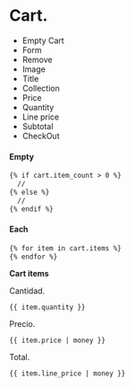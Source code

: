 # Cart.
- Empty Cart
- Form
- Remove
- Image
- Title
- Collection
- Price
- Quantity
- Line price
- Subtotal
- CheckOut

#### Empty
```html
{% if cart.item_count > 0 %}
  //
{% else %}
  //
{% endif %}
```

#### Each
```html
{% for item in cart.items %}
{% endfor %}
```

**Cart items**

Cantidad.
```
{{ item.quantity }}
```

Precio.
```
{{ item.price | money }}
```

Total.
```
{{ item.line_price | money }}
```


